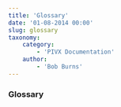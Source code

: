```yaml
---
title: 'Glossary'
date: '01-08-2014 00:00'
slug: glossary
taxonomy:
    category:
        - 'PIVX Documentation'
    author:
        - 'Bob Burns'
---
```


### Glossary
